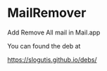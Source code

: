 # MailRemover
Add Remove All mail in Mail.app


You can found the deb at 

https://slogutis.github.io/debs/
